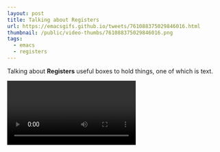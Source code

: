 ```yaml
---
layout: post
title: Talking about Registers
url: https://emacsgifs.github.io/tweets/761088375029846016.html
thumbnail: /public/video-thumbs/761088375029846016.png
tags:
  - emacs
  - registers
---
```


Talking about **Registers** useful boxes to hold things, one of which is text.

<video controls autoplay>
  <source src="/public/videos/761088375029846016.mp4" type="video/mp4">
    Sorry your browser does not support the video tag, maybe time to upgrade?
</video>
